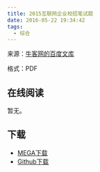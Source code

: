```yaml
---
title: 2015互联网企业校招笔试题
date: 2016-05-22 19:34:42
tags:
  - 综合
---
```


来源：[牛客网的百度文库](http://wenku.baidu.com/org/view?org=nowcoder&tab=1&od=1&view=0&pay=0&cid=177)

格式：PDF

<!--more-->

## 在线阅读 ##

暂无。

## 下载 ##

+ [MEGA下载](https://mega.nz/#!HQ0zlKgA!JZAM55KoHC2NphQr5Jup_wO1nJkpoATe_enPup1m0UA)
+ [Github下载](https://github.com/it-ebooks/ebooks/raw/master/2015%E4%BA%92%E8%81%94%E7%BD%91%E4%BC%81%E4%B8%9A%E6%A0%A1%E6%8B%9B%E7%AC%94%E8%AF%95%E9%A2%98.pdf)
